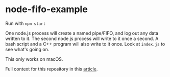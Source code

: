 # node-fifo-example

Run with `npm start`

One node.js process will create a named pipe/FIFO, and log out any data written to it. The second node.js process will write to it once a second. A bash script and a C++ program will also write to it once. Look at `index.js` to see what's going on.

This only works on macOS.

Full context for this repository in this [article](https://cameronnokes.com/blog/deep-dive-into-electron's-main-and-renderer-processes/#is-ipc-using-some-networking-protocol-eg-tcp-http-or-something-crazier-underneath-the-hood).
